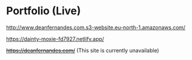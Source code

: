 # Portfolio (Live)
http://www.deanfernandes.com.s3-website.eu-north-1.amazonaws.com/

https://dainty-moxie-fd7927.netlify.app/

~~https://deanfernandes.com/~~ (This site is currently unavailable)
